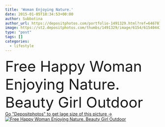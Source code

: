 ```yaml
---
title: 'Woman Enjoying Nature.'
date: 2015-01-05T18:34:53+00:00
author: Subbotina
author_url: https://depositphotos.com/portfolio-1491329.html?ref=64678756
image: https://st2.depositphotos.com/thumbs/1491329/image/6154/61540443/api_thumb_450.jpg?forcejpeg=true
type: "post"
tags: []
categories: 
  - lifestyle
---
```

<div aling="center">
            <font size="60"> Free Happy Woman Enjoying Nature. Beauty Girl Outdoor</font>   
</div>
<div>
    <a href='https://st2.depositphotos.com/thumbs/1491329/image/6154/61540443/api_thumb_450.jpg?forcejpeg=true?ref=64678756' target=_blank > Go "Depositphotos" to get lage size of this picture ->
        <img href='https://st2.depositphotos.com/thumbs/1491329/image/6154/61540443/api_thumb_450.jpg?forcejpeg=true?ref=64678756' src='https://st2.depositphotos.com/1491329/6154/i/950/depositphotos_61540443-stock-photo-woman-enjoying-nature.jpg?forcejpeg=true' alt='Free Happy Woman Enjoying Nature. Beauty Girl Outdoor' >
    </a>
</div>
